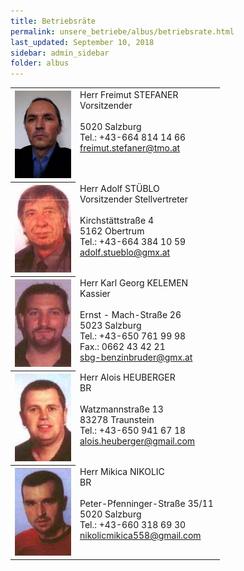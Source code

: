```yaml
---
title: Betriebsräte
permalink: unsere_betriebe/albus/betriebsrate.html
last_updated: September 10, 2018
sidebar: admin_sidebar
folder: albus
---
```


<table><tbody>
  <tr>
    <th scope="col">
      <img data-cms-popout-id="image-0" src="/images/albus/Stefaner_15.jpg" />
    </th>
    <td valign="top" class="lauftext" width="217">
      Herr Freimut STEFANER<br />
      Vorsitzender<br />
      <br />
      5020 Salzburg<br />
      Tel.: +43-664 814 14 66<br />
      <a href="mailto:freimut.stefaner@tmo.at">freimut.stefaner@tmo.at</a>
    </td>
  </tr>
  <tr>
    <th scope="col">
      <img data-cms-popout-id="image-1" src="/images/albus/Stueblo_15.jpg" />
    </th>
    <td valign="top" class="lauftext" width="217">
      Herr Adolf ST&Uuml;BLO<br />
      Vorsitzender Stellvertreter<br />
      <br />
      Kirchst&auml;ttstra&szlig;e 4<br />
      5162 Obertrum<br />
      Tel.: +43-664 384 10 59
      <a href="mailto:adolf.stueblo@gmx.at">adolf.stueblo@gmx.at</a>
    </td>
  </tr>
  <tr>
    <th scope="col">
      <img data-cms-popout-id="image-2" src="/images/albus/Kelemen_15.jpg" />
    </th>
    <td valign="top" class="lauftext" width="217">
      Herr Karl Georg KELEMEN<br />
      Kassier<br />
      <br />
      Ernst - Mach-Stra&szlig;e 26<br />
      5023 Salzburg<br />
      Tel.: +43-650 761 99 98<br />
      Fax.: 0662 43 42 21<br />
      <a href="mailto:sbg-benzinbruder@gmx.at">sbg-benzinbruder@gmx.at</a>
    </td>
  </tr>
  <tr>
    <th scope="col">
      <img data-cms-popout-id="image-4" src="/images/albus/Heuberger_15.jpg" />
    </th>
    <td valign="top" class="lauftext" width="217">
      Herr Alois HEUBERGER<br />
      BR<br />
      <br />
      Watzmannstra&szlig;e 13<br />
      83278 Traunstein<br />
      Tel.: +43-650 941 67 18<br />
      <a href="mailto:alois.heuberger@gmail.com">alois.heuberger@gmail.com</a>
    </td>
  </tr>
  <tr>
    <th scope="col">
      <img data-cms-popout-id="image-6" src="/images/albus/Nikolic_15.jpg" />
    </th>
    <td valign="top" class="lauftext" width="217">
      Herr Mikica NIKOLIC<br />
      BR<br />
      <br />
      Peter-Pfenninger-Stra&szlig;e 35/11<br />
      5020 Salzburg<br />
      Tel.: +43-660 318 69 30<br />
      <a href="mailto:nikolicmikica558@gmail.com">nikolicmikica558@gmail.com</a>
    </td>
  </tr>
</tbody></table>
